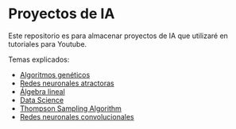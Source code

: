 # Proyectos de IA
Este repositorio es para almacenar proyectos de IA que utilizaré en tutoriales para Youtube.  

Temas explicados:
* [Algoritmos genéticos](./Algoritmos_geneticos/README.md)
* [Redes neuronales atractoras](./ANN/README.md)
* [Álgebra lineal](./Algebra_lineal/README.md)
* [Data Science](./data_science/README.md)
* [Thompson Sampling Algorithm](./ThompsonSampling/Readme.md)
* [Redes neuronales convolucionales](./CNN/Readme.md)


